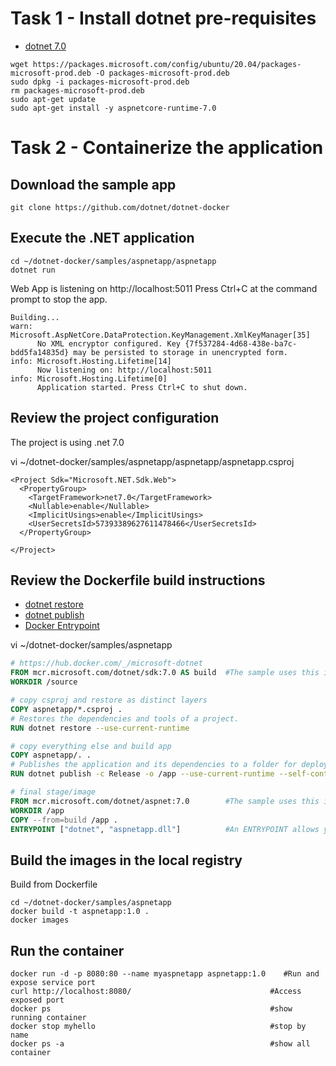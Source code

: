 # Task 1 - Install dotnet pre-requisites

- [dotnet 7.0](https://learn.microsoft.com/en-us/dotnet/core/install/linux-ubuntu#2004)

```
wget https://packages.microsoft.com/config/ubuntu/20.04/packages-microsoft-prod.deb -O packages-microsoft-prod.deb
sudo dpkg -i packages-microsoft-prod.deb
rm packages-microsoft-prod.deb
sudo apt-get update
sudo apt-get install -y aspnetcore-runtime-7.0
```

# Task 2 - Containerize the application

## Download the sample app

```
git clone https://github.com/dotnet/dotnet-docker
```

## Execute the .NET application

```
cd ~/dotnet-docker/samples/aspnetapp/aspnetapp
dotnet run
```

Web App is listening on http://localhost:5011
Press Ctrl+C at the command prompt to stop the app.

```
Building...
warn: Microsoft.AspNetCore.DataProtection.KeyManagement.XmlKeyManager[35]
      No XML encryptor configured. Key {7f537284-4d68-438e-ba7c-bdd5fa14835d} may be persisted to storage in unencrypted form.
info: Microsoft.Hosting.Lifetime[14]
      Now listening on: http://localhost:5011
info: Microsoft.Hosting.Lifetime[0]
      Application started. Press Ctrl+C to shut down.
```

## Review the project configuration

The project is using .net 7.0

vi ~/dotnet-docker/samples/aspnetapp/aspnetapp/aspnetapp.csproj
```
<Project Sdk="Microsoft.NET.Sdk.Web">
  <PropertyGroup>
    <TargetFramework>net7.0</TargetFramework>
    <Nullable>enable</Nullable>
    <ImplicitUsings>enable</ImplicitUsings>
    <UserSecretsId>57393389627611478466</UserSecretsId>
  </PropertyGroup>

</Project>
```

## Review the Dockerfile build instructions

- [dotnet restore](https://learn.microsoft.com/en-us/dotnet/core/tools/dotnet-restore)
- [dotnet publish](https://learn.microsoft.com/en-us/dotnet/core/tools/dotnet-publish)
- [Docker Entrypoint](https://docs.docker.com/engine/reference/builder/)

vi ~/dotnet-docker/samples/aspnetapp

```Dockerfile
# https://hub.docker.com/_/microsoft-dotnet
FROM mcr.microsoft.com/dotnet/sdk:7.0 AS build  #The sample uses this image for building the app. The image contains the .NET SDK 
WORKDIR /source

# copy csproj and restore as distinct layers
COPY aspnetapp/*.csproj .
# Restores the dependencies and tools of a project.
RUN dotnet restore --use-current-runtime

# copy everything else and build app
COPY aspnetapp/. .
# Publishes the application and its dependencies to a folder for deployment to a hosting system
RUN dotnet publish -c Release -o /app --use-current-runtime --self-contained false --no-restore #

# final stage/image
FROM mcr.microsoft.com/dotnet/aspnet:7.0        #The sample uses this image for running the app. The image contains the ASP.NET Core runtime and librarie
WORKDIR /app
COPY --from=build /app .
ENTRYPOINT ["dotnet", "aspnetapp.dll"]          #An ENTRYPOINT allows you to configure a container that will run as an executable
```

## Build the images in the local registry

Build from Dockerfile

```
cd ~/dotnet-docker/samples/aspnetapp
docker build -t aspnetapp:1.0 .
docker images
```

## Run the container

```
docker run -d -p 8080:80 --name myaspnetapp aspnetapp:1.0    #Run and expose service port
curl http://localhost:8080/                               #Access exposed port
docker ps                                                 #show running container
docker stop myhello                                       #stop by name
docker ps -a                                              #show all container
```
